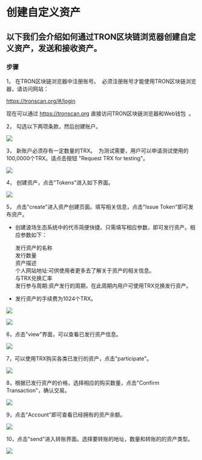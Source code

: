 # 创建自定义资产

## 以下我们会介绍如何通过TRON区块链浏览器创建自定义资产，发送和接收资产。

### 步骤

1， 在TRON区块链浏览器中注册账号。  必须注册账号才能使用TRON区块链浏览器，请访问网站：    

   https://tronscan.org/#/login

   现在可以通过 https://tronscan.org 直接访问TRON区块链浏览器和Web钱包  。

2， 勾选以下两项条款，然后创建账户。

![](https://raw.githubusercontent.com/ybhgenius/Documentation/master/images/running_a_delegate/create_an_account.jpg)

3， 新账户必须存有一定数量的TRX。  为测试需要，用户可以申请测试使用的100,0000个TRX。请点击按钮 "Request TRX for testing"。          

![](https://raw.githubusercontent.com/ybhgenius/Documentation/master/images/running_a_delegate/request_for_testing.jpg)

4， 创建资产，点击"Tokens"进入如下界面。

![](https://raw.githubusercontent.com/ybhgenius/Documentation/master/images/running_a_delegate/Tokens.png)

5， 点击"create"进入资产创建页面。填写相关信息，点击"Issue Token"即可发布资产。

   + 创建波场生态系统中的代币简便快捷。只需填写相应参数，即可发行资产。相应参数如下：
   
     发行资产的名称  
     发行数量  
     资产描述  
     个人网站地址:可供使用者更多去了解关于资产的相关信息。  
     与TRX兑换汇率  
     发行参与周期:资产发行的周期，在此周期内用户可使用TRX兑换发行资产。
   
   + 发行资产的手续费为1024个TRX。

![](https://raw.githubusercontent.com/ybhgenius/Documentation/master/images/running_a_delegate/Create1.png)

![](https://raw.githubusercontent.com/ybhgenius/Documentation/master/images/running_a_delegate/Create2.png)

6，点击"view"界面，可以查看已发行资产信息。

![](https://raw.githubusercontent.com/ybhgenius/Documentation/master/images/running_a_delegate/view.png)

7，可以使用TRX购买各类已发行的资产，点击"participate"。

![](https://raw.githubusercontent.com/ybhgenius/Documentation/master/images/running_a_delegate/participate1.png)

8，根据已发行资产的价格，选择相应的购买数量，点击"Confirm Transaction"，确认交易。

![](https://raw.githubusercontent.com/ybhgenius/Documentation/master/images/running_a_delegate/participate.png)

9，点击"Account"即可查看已经拥有的资产余额。

![](https://raw.githubusercontent.com/ybhgenius/Documentation/master/images/running_a_delegate/Tokens%20Balance.png)

10，点击"send"进入转账界面。选择要转账的地址，数量和转账的的资产类型。

![](https://raw.githubusercontent.com/ybhgenius/Documentation/master/images/running_a_delegate/send.png)


